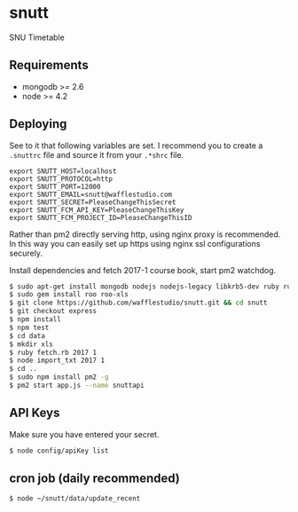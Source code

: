 # snutt
SNU Timetable

## Requirements
* mongodb >= 2.6
* node >= 4.2

## Deploying

See to it that following variables are set. I recommend you to create a `.snuttrc` file and source it from your `.*shrc` file.
```
export SNUTT_HOST=localhost
export SNUTT_PROTOCOL=http
export SNUTT_PORT=12000
export SNUTT_EMAIL=snutt@wafflestudio.com
export SNUTT_SECRET=PleaseChangeThisSecret
export SNUTT_FCM_API_KEY=PleaseChangeThisKey
export SNUTT_FCM_PROJECT_ID=PleaseChangeThisID
```

Rather than pm2 directly serving http, using nginx proxy is recommended. In this way you can easily set up https using nginx ssl configurations securely.

Install dependencies and fetch 2017-1 course book, start pm2 watchdog.
```sh
$ sudo apt-get install mongodb nodejs nodejs-legacy libkrb5-dev ruby ruby-dev gem
$ sudo gem install roo roo-xls
$ git clone https://github.com/wafflestudio/snutt.git && cd snutt
$ git checkout express
$ npm install
$ npm test
$ cd data
$ mkdir xls
$ ruby fetch.rb 2017 1
$ node import_txt 2017 1
$ cd ..
$ sudo npm install pm2 -g
$ pm2 start app.js --name snuttapi
```

## API Keys
Make sure you have entered your secret.
```sh
$ node config/apiKey list
```

## cron job (daily recommended)
```sh
$ node ~/snutt/data/update_recent
```
